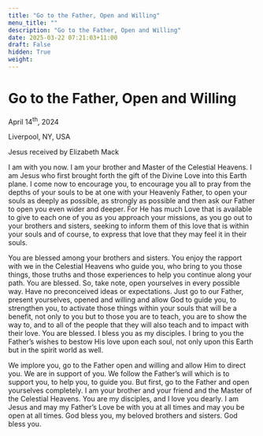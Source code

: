 ```yaml
---
title: "Go to the Father, Open and Willing"
menu_title: ""
description: "Go to the Father, Open and Willing"
date: 2025-03-22 07:21:03+11:00
draft: False
hidden: True
weight:
---
```

# Go to the Father, Open and Willing

April 14<sup>th</sup>, 2024

Liverpool, NY, USA

Jesus received by Elizabeth Mack

I am with you now. I am your brother and Master of the Celestial Heavens. I am Jesus who first brought forth the gift of the Divine Love into this Earth plane. I come now to encourage you, to encourage you all to pray from the depths of your souls to be at one with your Heavenly Father, to open your souls as deeply as possible, as strongly as possible and then ask our Father to open you even wider and deeper. For He has much Love that is available to give to each one of you as you approach your missions, as you go out to your brothers and sisters, seeking to inform them of this love that is within your souls and of course, to express that love that they may feel it in their souls.

You are blessed among your brothers and sisters. You enjoy the rapport with we in the Celestial Heavens who guide you, who bring to you those things, those truths and those experiences to help you continue along your path. You are blessed. So, take note, open yourselves in every possible way. Have no preconceived ideas or expectations. Just go to our Father, present yourselves, opened and willing and allow God to guide you, to strengthen you, to activate those things within your souls that will be a benefit, not only to you but to those you are to teach, you are to show the way to, and to all of the people that they will also teach and to impact with their love. You are blessed. I bless you as my disciples. I bring to you the Father’s wishes to bestow His love upon each soul, not only upon this Earth but in the spirit world as well.

We implore you, go to the Father open and willing and allow Him to direct you. We are in support of you. We follow the Father’s will which is to support you, to help you, to guide you. But first, go to the Father and open yourselves completely. I am your brother and your friend and the Master of the Celestial Heavens. You are my disciples, and I love you dearly. I am Jesus and may my Father’s Love be with you at all times and may you be open at all times. God bless you, my beloved brothers and sisters. God bless you.
